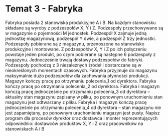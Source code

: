 Temat 3 - Fabryka
===

Fabryka posiada 2 stanowiska produkcyjne A i B. Na każdym stanowisku składane są wyroby z
podzespołów X, Y i Z. Podzespoły przechowywane są w magazynie o pojemności M jednostek.
Podzespół X zajmuje jedną jednostkę magazynową, podzespół Y dwie, a podzespół Z trzy jednostki.
Podzespoły pobierane są z magazynu, przenoszone na stanowisko produkcyjne i montowane. Z
podzespołów X, Y i Z po ich połączeniu powstaje jeden produkt, po czym pobierane są następne
6
podzespoły z magazynu. Jednocześnie trwają dostawy podzespołów do fabryki. Podzespoły
pochodzą z 3 niezależnych źródeł i dostarczane są w nieokreślonych momentach czasowych.
Fabryka przyjmuje do magazynu maksymalnie dużo podzespołów dla zachowania płynności
produkcji.
Magazyn kończy pracę po otrzymaniu polecenia_1 od dyrektora. Fabryka kończy pracę po
otrzymaniu polecenia_2 od dyrektora. Fabryka i magazyn kończą pracę jednocześnie po otrzymaniu
polecenia_3 od dyrektora – aktualny stan magazynu zapisany w pliku, po ponownym uruchomieniu
stan magazynu jest odtwarzany z pliku. Fabryka i magazyn kończą pracę jednocześnie po otrzymaniu
polecenia_4 od dyrektora – stan magazynu nie jest zapamiętany, po ponownym uruchomieniu
magazyn jest pusty.
Napisz program dla procesów dyrektor oraz dostawca i monter reprezentujących odpowiednio:
dostawców produktów X, Y i Z oraz pracowników na stanowiskach A i B